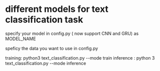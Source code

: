 # different models for text classification task

specify your model in config.py ( now support CNN and GRU)  as MODEL_NAME

speficy the data you want to use in config.py

training: python3 text_classification.py --mode train
inference : python 3 text_classification.py --mode inference

